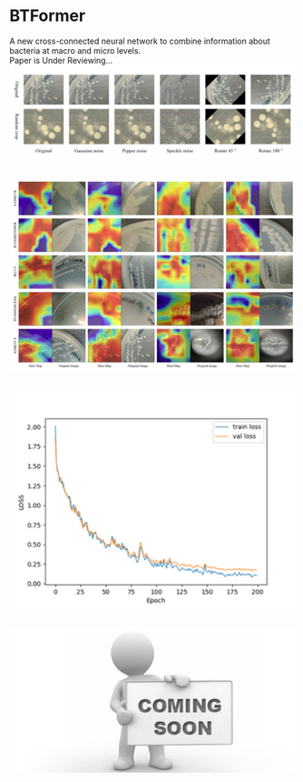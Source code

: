 # BTFormer
A new cross-connected neural network to combine information about bacteria at macro and micro levels.
<br>
Paper is Under Reviewing...
<br><img src="bacteria.jpg" width="520">
<br><br>
<br><img src="result.jpg" width="520">
<br><br>
<br><img src="train_loss.png" width="520">
<br><br>
<br><img src="coming_soon.png" width="520">
